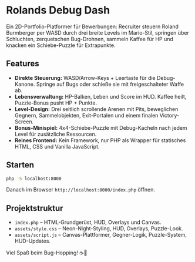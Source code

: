 # Rolands Debug Dash

Ein 2D-Portfolio-Platformer für Bewerbungen: Recruiter steuern Roland Burmberger per WASD durch drei breite Levels im Mario-Stil, springen über Schluchten, zerquetschen Bug-Drohnen, sammeln Kaffee für HP und knacken ein Schiebe-Puzzle für Extrapunkte.

## Features
- **Direkte Steuerung:** WASD/Arrow-Keys + Leertaste für die Debug-Kanone. Springe auf Bugs oder schieße sie mit freigeschalteter Waffe ab.
- **Lebensverwaltung:** HP-Balken, Leben und Score im HUD. Kaffee heilt, Puzzle-Bonus pusht HP + Punkte.
- **Level-Design:** Drei seitlich scrollende Arenen mit Pits, beweglichen Gegnern, Sammelobjekten, Exit-Portalen und einem finalen Victory-Screen.
- **Bonus-Minispiel:** 4x4-Schiebe-Puzzle mit Debug-Kacheln nach jedem Level für zusätzliche Ressourcen.
- **Reines Frontend:** Kein Framework, nur PHP als Wrapper für statisches HTML, CSS und Vanilla JavaScript.

## Starten
```bash
php -S localhost:8000
```

Danach im Browser `http://localhost:8000/index.php` öffnen.

## Projektstruktur
- `index.php` – HTML-Grundgerüst, HUD, Overlays und Canvas.
- `assets/style.css` – Neon-Night-Styling, HUD, Overlays, Puzzle-Look.
- `assets/script.js` – Canvas-Plattformer, Gegner-Logik, Puzzle-System, HUD-Updates.

Viel Spaß beim Bug-Hopping! ☕🐛
